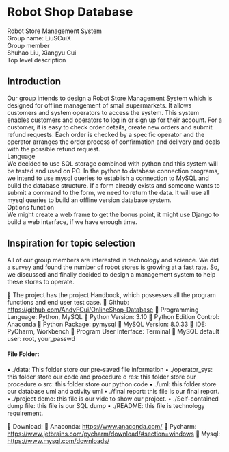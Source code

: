 # Robot Shop Database  
Robot Store Management System  
Group name: LiuSCuiX  
Group member  
Shuhao Liu, Xiangyu Cui  
Top level description  

## Introduction  
Our group intends to design a Robot Store Management System which is designed for offline management of small supermarkets. It allows customers and system operators to access the system. This system enables customers and  operators to log in or sign up for their account. For a customer, it is easy to check order details, create new orders and submit refund requests. Each order is checked by a specific operator and the operator arranges the order process of confirmation and delivery and deals with the possible refund request.  
Language  
We decided to use SQL storage combined with python and this system will be tested and used on PC.
In the python to database connection programs, we intend to use mysql queries to establish a connection to MySQL and build the database structure. If a form already exists and someone wants to submit a command to the form, we need to return the data. It will use all mysql queries to build an offline version database system.  
Options function  
We might create a web frame to get the bonus point, it might use Django to build a web interface, if we have enough time.  
## Inspiration for topic selection    
All of our group members are interested in technology and science. We did a survey and found the number of robot stores is growing at a fast rate.
So, we discussed and finally decided to design a management system to help these stores to operate.

	The project has the project Handbook, which possesses all the program functions and end user test case. 
	Github: https://github.com/AndyFCui/OnlineShop-Database 
	Programming Language: Python, MySQL
	Python Version: 3.10
	Python Edition Control: Anaconda
	Python Package: pymysql
	MySQL Version: 8.0.33
	IDE: PyCharm, Workbench
	Program User Interface: Terminal 
	MySQL default user: root, your_passwd 

#### File Folder:
•	./data: This folder store our pre-saved file information
•	./operator_sys: this folder store our code and procedure 
o	res: this folder store our procedure 
o	src: this folder store our python code
•	./uml: this folder store our database uml and activity uml
•	./final report: this file is our final report.
•	./project demo: this file is our vide to show our project. 
•	./Self-contained dump file: this file is our SQL dump 
•	./README: this file is technology requirement. 

	Download:
	Anaconda: https://www.anaconda.com/ 
	Pycharm: https://www.jetbrains.com/pycharm/download/#section=windows
	Mysql: https://www.mysql.com/downloads/

